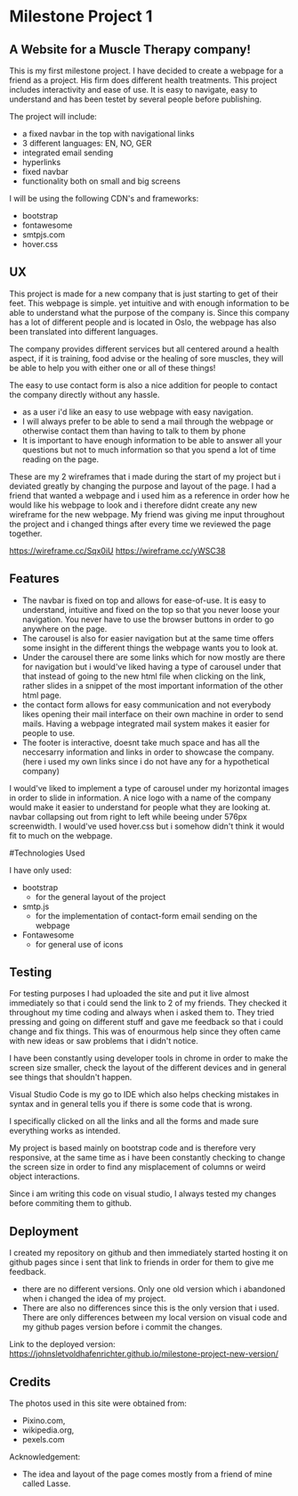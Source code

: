 # Milestone Project 1

## A Website for a Muscle Therapy company!


This is my first milestone project. I have decided to create a webpage for a friend as a project. His firm does different health treatments.
This project includes interactivity and ease of use. It is easy to navigate, easy to understand and has been testet by several people before publishing.

The project will include:
* a fixed navbar in the top with navigational links
* 3 different languages: EN, NO, GER
* integrated email sending
* hyperlinks
* fixed navbar
* functionality both on small and big screens

I will be using the following CDN's and frameworks:
- bootstrap
- fontawesome
- smtpjs.com
- hover.css

## UX

This project is made for a new company that is just starting to get of their feet. This webpage is simple. yet intuitive and with enough information to be able to understand what the purpose of the company is. Since this company has a lot of different people and is located in Oslo, the webpage has also been translated into different languages. 

The company provides different services but all centered around a health aspect, if it is training, food advise or the healing of sore muscles, they will be able to help you with either one or all of these things!

The easy to use contact form is also a nice addition for people to contact the company directly without any hassle.

* as a user i'd like an easy to use webpage with easy navigation.
* I will always prefer to be able to send a mail through the webpage or otherwise contact them than having to talk to them by phone
* It is important to have enough information to be able to answer all your questions but not to much information so that you spend a lot of time reading on the page.


These are my 2 wireframes that i made during the start of my project but i deviated greatly by changing the purpose and layout of the page. I had a friend that wanted a webpage and i used him as a reference in order how he would like his webpage to look and i therefore didnt create any new wireframe for the new webpage. My friend was giving me input throughout the project and i changed things after every time we reviewed the page together.

https://wireframe.cc/Sqx0iU 
https://wireframe.cc/yWSC38 

## Features

* The navbar is fixed on top and allows for ease-of-use. It is easy to understand, intuitive and fixed on the top so that you never loose your navigation. You never have to use the browser buttons in order to go anywhere on the page.
* The carousel is also for easier navigation but at the same time offers some insight in the different things the webpage wants you to look at.
* Under the carousel there are some links which for now mostly are there for navigation but i would've liked having a type of carousel under that that instead of going to the new html file when clicking on the link, rather slides in a snippet of the most important information of the other html page.
* the contact form allows for easy communication and not everybody likes opening their mail interface on their own machine in order to send mails. Having a webpage integrated mail system makes it easier for people to use.
* The footer is interactive, doesnt take much space and has all the neccesarry information and links in order to showcase the company. (here i used my own links since i do not have any for a hypothetical company)

I would've liked to implement a type of carousel under my horizontal images in order to slide in information.
A nice logo with a name of the company would make it easier to understand for people what they are looking at.
navbar collapsing out from right to left while beeing under 576px screenwidth.
I would've used hover.css but i somehow didn't think it would fit to much on the webpage.

#Technologies Used

I have only used:
* bootstrap
    * for the general layout of the project
* smtp.js
    * for the implementation of contact-form email sending on the webpage
* Fontawesome
    * for general use of icons

## Testing

For testing purposes I had uploaded the site and put it live almost immediately so that i could send the link to 2 of my friends. They checked it throughout my time coding and always when i asked them to. They tried pressing and going on different stuff and gave me feedback so that i could change and fix things. This was of enourmous help since they often came with new ideas or saw problems that i didn't notice.

I have been constantly using developer tools in chrome in order to make the screen size smaller, check the layout of the different devices and in general see things that shouldn't happen.

Visual Studio Code is my go to IDE which also helps checking mistakes in syntax and in general tells you if there is some code that is wrong.

I specifically clicked on all the links and all the forms and made sure everything works as intended.

My project is based mainly on bootstrap code and is therefore very responsive, at the same time as i have been constantly checking to change the screen size in order to find any misplacement of columns or weird object interactions.

Since i am writing this code on visual studio, I always tested my changes before commiting them to github.

## Deployment

I created my repository on github and then immediately started hosting it on github pages since i sent that link to friends in order for them to give me feedback.

* there are no different versions. Only one old version which i abandoned when i changed the idea of my project.
* There are also no differences since this is the only version that i used. There are only differences between my local version on visual code and my github pages version before i commit the changes.

Link to the deployed version: https://johnsletvoldhafenrichter.github.io/milestone-project-new-version/

## Credits

The photos used in this site were obtained from:

* Pixino.com, 
* wikipedia.org,
* pexels.com

Acknowledgement: 
- The idea and layout of the page comes mostly from a friend of mine called Lasse.